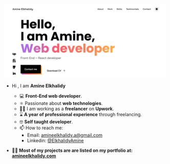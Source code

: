 ![](./light.png)   

- Hi , I am **Amine Elkhalidy**
  - ‍💻 **Front-End web developer**.
  - ⚛️ Passionate about **web technologies**.
  - 👨‍💻 I am working as a **freelancer** on **Upwork**.
  - ⌛ **A year of professional experience** through freelancing.
  - 🤓 **Self taught developer**.
  - 📫 How to reach me:
    - Email: amineelkhalidy.a@gmail.com
    - Linkedin: [@ElkhalidyAmine](https://www.linkedin.com/in/amine-elkhalidy/)
 
 - 👨‍💻 **Most of my projects are are listed on my portfolio at: [amineelkhalidy.com](https://www.amineelkhalidy.com)**

   




